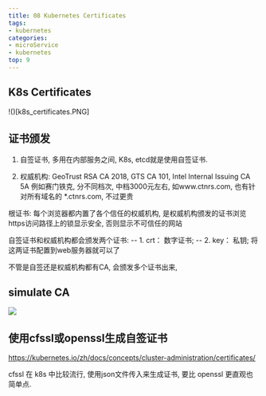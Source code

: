 ```yaml
---
title: 08 Kubernetes Certificates
tags:
- kubernetes
categories:
- microService
- kubernetes
top: 9
---
```


## K8s Certificates

 !()[k8s_certificates.PNG]

## 证书颁发

1. 自签证书, 多用在内部服务之间, K8s, etcd就是使用自签证书.

2. 权威机构: GeoTrust RSA CA 2018, GTS CA 101, Intel Internal Issuing CA 5A
例如赛门铁克, 分不同档次, 中档3000元左右, 如www.ctnrs.com, 也有针对所有域名的 *.ctnrs.com, 不过更贵

根证书: 每个浏览器都内置了各个信任的权威机构, 是权威机构颁发的证书浏览https访问路径上的锁显示安全, 否则显示不可信任的网站

自签证书和权威机构都会颁发两个证书:
-- 1. crt： 数字证书;
-- 2. key： 私钥;
将这两证书配置到web服务器就可以了

不管是自签还是权威机构都有CA, 会颁发多个证书出来, 

## simulate CA
![](CA_simulate.PNG)

## 使用cfssl或openssl生成自签证书
https://kubernetes.io/zh/docs/concepts/cluster-administration/certificates/

cfssl 在 k8s 中比较流行, 使用json文件传入来生成证书, 要比 openssl 更直观也简单点.











